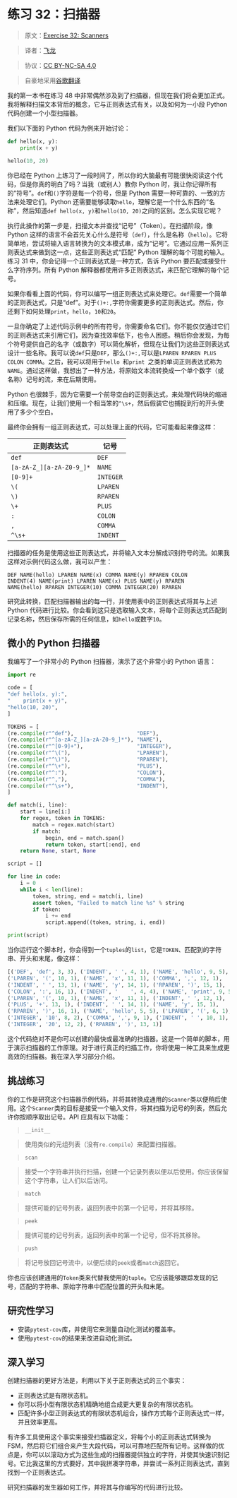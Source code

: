 # 练习 32：扫描器

> 原文：[Exercise 32: Scanners](https://learncodethehardway.org/more-python-book/ex32.html)

> 译者：[飞龙](https://github.com/wizardforcel)

> 协议：[CC BY-NC-SA 4.0](http://creativecommons.org/licenses/by-nc-sa/4.0/)

> 自豪地采用[谷歌翻译](https://translate.google.cn/)

我的第一本书在练习 48 中非常偶然涉及到了扫描器，但现在我们将会更加正式。我将解释扫描文本背后的概念，它与正则表达式有关，以及如何为一小段 Python 代码创建一个小型扫描器。

我们以下面的 Python 代码为例来开始讨论：

```py
def hello(x, y):
    print(x + y)

hello(10, 20)
```

你已经在 Python 上练习了一段时间了，所以你的大脑最有可能很快阅读这个代码，但是你真的明白了吗？当我（或别人）教你 Python 时，我让你记得所有的“符号”。`def`和`()`字符是每一个符号，但是 Python 需要一种可靠的、一致的方法来处理它们。Python 还需要能够读取`hello`，理解它是一个什么东西的“名称”，然后知道`def hello(x, y)`和`hello(10, 20)`之间的区别。怎么实现它呢？

执行此操作的第一步是，扫描文本并查找“记号”（Token）。在扫描阶段，像 Python 这样的语言不会首先关心什么是符号（`def`），什么是名称（`hello`）。它将简单地，尝试将输入语言转换为的文本模式串，成为“记号”。它通过应用一系列正则表达式来做到这一点，这些正则表达式“匹配” Python 理解的每个可能的输入。练习 31 中，你会记得一个正则表达式是一种方式，告诉 Python 要匹配或接受什么字符序列。所有 Python 解释器都使用许多正则表达式，来匹配它理解的每个记号。

如果你看看上面的代码，你可以编写一组正则表达式来处理它。`def`需要一个简单的正则表达式，只是“def”。对于`()+:,`字符你需要更多的正则表达式。然后，你还剩下如何处理`print`，`hello`，`10`和`20`。

一旦你确定了上述代码示例中的所有符号，你需要命名它们。你不能仅仅通过它们的正则表达式来引用它们，因为查找效率低下，也令人困惑。稍后你会发现，为每个符号提供自己的名字（或数字）可以简化解析，但现在让我们为这些正则表达式设计一些名称。我可以说`def`只是`DEF`，那么`()+:,`可以是`LPAREN RPAREN PLUS COLON COMMA`。之后，我可以将用于`hello `和`print `之类的单词正则表达式称为`NAME`。通过这样做，我想出了一种方法，将原始文本流转换成一个单个数字（或名称）记号的流，来在后期使用。

Python 也很棘手，因为它需要一个前导空白的正则表达式，来处理代码块的缩进和压缩。现在，让我们使用一个相当笨的`^\s+`，然后假装它也捕捉到行的开头使用了多少个空白。

最终你会拥有一组正则表达式，可以处理上面的代码，它可能看起来像这样：

| 正则表达式 | 记号 |
| --- | --- |
| `def` | `DEF` |
| `[a-zA-Z_][a-zA-Z0-9_]*` | `NAME` |
| `[0-9]+` | `INTEGER` |
| `\(` | `LPAREN` |
| `\)` | `RPAREN` |
| `\+` | `PLUS` |
| `:` | `COLON` |
| `,` | `COMMA` |
| `^\s+` | `INDENT` |

扫描器的任务是使用这些正则表达式，并将输入文本分解成识别符号的流。如果我这样对示例代码这么做，我可以产生：

```
DEF NAME(hello) LPAREN NAME(x) COMMA NAME(y) RPAREN COLON
INDENT(4) NAME(print) LPAREN NAME(x) PLUS NAME(y) RPAREN
NAME(hello) RPAREN INTEGER(10) COMMA INTEGER(20) RPAREN
```

研究此转换，匹配扫描器输出的每一行，并使用表中的正则表达式将其与上述 Python 代码进行比较。你会看到这只是选取输入文本，将每个正则表达式匹配到记录名称，然后保存所需的任何信息，如`hello`或数字`10`。

## 微小的 Python 扫描器

我编写了一个非常小的 Python 扫描器，演示了这个非常小的 Python 语言：

```py
import re

code = [
"def hello(x, y):",
"    print(x + y)",
"hello(10, 20)",
]

TOKENS = [
(re.compile(r"^def"),                    "DEF"),
(re.compile(r"^[a-zA-Z_][a-zA-Z0-9_]*"), "NAME"),
(re.compile(r"^[0-9]+"),                 "INTEGER"),
(re.compile(r"^\("),                     "LPAREN"),
(re.compile(r"^\)"),                     "RPAREN"),
(re.compile(r"^\+"),                     "PLUS"),
(re.compile(r"^:"),                      "COLON"),
(re.compile(r"^,"),                      "COMMA"),
(re.compile(r"^\s+"),                    "INDENT"),
]

def match(i, line):
    start = line[i:]
    for regex, token in TOKENS:
        match = regex.match(start)
        if match:
            begin, end = match.span()
            return token, start[:end], end
    return None, start, None

script = []

for line in code:
    i = 0
    while i < len(line):
        token, string, end = match(i, line)
        assert token, "Failed to match line %s" % string
        if token:
            i += end
            script.append((token, string, i, end))

print(script)
```

当你运行这个脚本时，你会得到一个`tuples`的`list`，它是`TOKEN`、匹配到的字符串、开头和末尾，像这样：

```py
[('DEF', 'def', 3, 3), ('INDENT', ' ', 4, 1), ('NAME', 'hello', 9, 5),
('LPAREN', '(', 10, 1), ('NAME', 'x', 11, 1), ('COMMA', ',', 12, 1),
('INDENT', ' ', 13, 1), ('NAME', 'y', 14, 1), ('RPAREN', ')', 15, 1),
('COLON', ':', 16, 1), ('INDENT', '    ', 4, 4), ('NAME', 'print', 9, 5),
('LPAREN', '(', 10, 1), ('NAME', 'x', 11, 1), ('INDENT', ' ', 12, 1),
('PLUS', '+', 13, 1), ('INDENT', ' ', 14, 1), ('NAME', 'y', 15, 1),
('RPAREN', ')', 16, 1), ('NAME', 'hello', 5, 5), ('LPAREN', '(', 6, 1),
('INTEGER', '10', 8, 2), ('COMMA', ',', 9, 1), ('INDENT', ' ', 10, 1),
('INTEGER', '20', 12, 2), ('RPAREN', ')', 13, 1)]
```

这个代码绝对不是你可以创建的最快或最准确的扫描器。这是一个简单的脚本，用于演示扫描器的工作原理。对于进行真正的扫描工作，你将使用一种工具来生成更高效的扫描器。我在深入学习部分介绍。

## 挑战练习

你的工作是研究这个扫描器示例代码，并将其转换成通用的`Scanner`类以便稍后使用。这个`Scanner`类的目标是接受一个输入文件，将其扫描为记号的列表，然后允许你按顺序取出记号。API 应具有以下功能：

> `__init__`

> 使用类似的元组列表（没有`re.compile`）来配置扫描器。

> `scan`

> 接受一个字符串并执行扫描，创建一个记录列表以便以后使用。你应该保留这个字符串，让人们以后访问。

> `match`

> 提供可能的记号列表，返回列表中的第一个记号，并将其移除。

> `peek`

> 提供可能的记号列表，返回列表中的第一个记号，但不将其移除。

> `push`

> 将记号放回记号流中，以便后续的`peek`或者`match`返回它。

你也应该创建通用的`Token`类来代替我使用的`tuple`。它应该能够跟踪发现的记号，匹配的字符串、原始字符串中匹配位置的开头和末尾。

## 研究性学习

+   安装`pytest-cov`库，并使用它来测量自动化测试的覆盖率。
+   使用`pytest-cov`的结果来改进自动化测试。

## 深入学习

创建扫描器的更好方法是，利用以下关于正则表达式的三个事实：

+   正则表达式是有限状态机。
+   你可以将小型有限状态机精确地组合成更大更复杂的有限状态机。
+   匹配许多小型正则表达式的有限状态机组合，操作方式每个正则表达式一样，并且效率更高。

有许多工具使用这个事实来接受扫描器定义，将每个小的正则表达式转换为 FSM，然后将它们组合来产生大段代码，可以可靠地匹配所有记号。这样做的优点是，你可以以滚动方式为这些生成的扫描器提供独立的字符，并使其快速识别记号。它比我这里的方式要好，其中我拼凑字符串，并尝试一系列正则表达式，直到找到一个正则表达式。

研究扫描器的发生器如何工作，并将其与你编写的代码进行比较。


